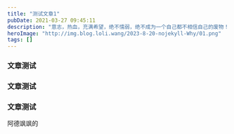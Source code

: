 ```yaml
---
title: "测试文章1"
pubDate: 2021-03-27 09:45:11
description: "意志，热血，充满希望，绝不懦弱，绝不成为一个自己都不相信自己的废物！努力必须要有收获，成功就在眼前。"
heroImage: "http://img.blog.loli.wang/2023-8-20-nojekyll-Why/01.png"
tags: []
---
```



### 文章测试
### 文章测试
### 文章测试







阿德飒飒的
